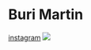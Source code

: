 <!DOCTYPE html>
<html>
<head>
<title>Instagram</title>
</head>
<body>

<h1>Buri Martin</h1>
<a href="https://www.instagram.com/">instagram</a>
      <img src="https://play-lh.googleusercontent.com/h9jWMwqb-h9hjP4THqrJ50eIwPekjv7QPmTpA85gFQ10PjV02CoGAcYLLptqd19Sa1iJ">
</body>
</html>
